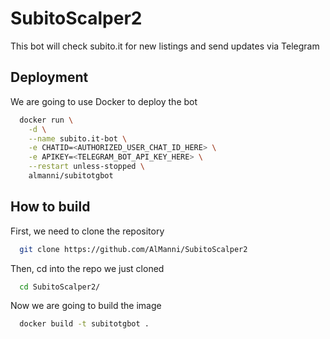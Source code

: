 
# SubitoScalper2

This bot will check subito.it for new listings and send updates via Telegram


## Deployment

We are going to use Docker to deploy the bot

```bash
  docker run \
    -d \
    --name subito.it-bot \
    -e CHATID=<AUTHORIZED_USER_CHAT_ID_HERE> \
    -e APIKEY=<TELEGRAM_BOT_API_KEY_HERE> \
    --restart unless-stopped \
    almanni/subitotgbot
```


## How to build

First, we need to clone the repository
```bash
  git clone https://github.com/AlManni/SubitoScalper2
```
Then, cd into the repo we just cloned
```bash
  cd SubitoScalper2/
```
Now we are going to build the image
```bash
  docker build -t subitotgbot .
```

